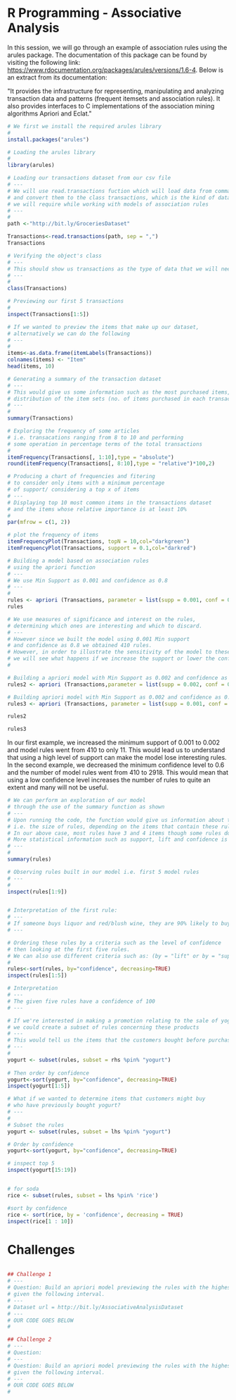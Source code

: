 
# R Programming - Associative Analysis

In this session, we will go through an example of association rules using the arules package. The documentation of this package can be found by visiting the following link: https://www.rdocumentation.org/packages/arules/versions/1.6-4. Below is an extract from its documentation:

"It provides the infrastructure for representing, manipulating and analyzing transaction data and patterns (frequent itemsets and association rules). It also provides interfaces to C implementations of the association mining algorithms Apriori and Eclat."


```R
# We first we install the required arules library 
#
install.packages("arules")
```


```R
# Loading the arules library
#
library(arules)
```


```R
# Loading our transactions dataset from our csv file
# ---
# We will use read.transactions fuction which will load data from comma-separated files 
# and convert them to the class transactions, which is the kind of data that 
# we will require while working with models of association rules
# ---
# 
path <-"http://bit.ly/GroceriesDataset"

Transactions<-read.transactions(path, sep = ",")
Transactions
```


```R
# Verifying the object's class
# ---
# This should show us transactions as the type of data that we will need
# ---
# 
class(Transactions)
```


```R
# Previewing our first 5 transactions
#
inspect(Transactions[1:5])
```


```R
# If we wanted to preview the items that make up our dataset,
# alternatively we can do the following
# ---
# 
items<-as.data.frame(itemLabels(Transactions))
colnames(items) <- "Item"
head(items, 10)    
```


```R
# Generating a summary of the transaction dataset
# ---
# This would give us some information such as the most purchased items, 
# distribution of the item sets (no. of items purchased in each transaction), etc.
# ---
# 
summary(Transactions)
```


```R
# Exploring the frequency of some articles 
# i.e. transacations ranging from 8 to 10 and performing 
# some operation in percentage terms of the total transactions 
# 
itemFrequency(Transactions[, 1:10],type = "absolute")
round(itemFrequency(Transactions[, 8:10],type = "relative")*100,2)
```


```R
# Producing a chart of frequencies and fitering 
# to consider only items with a minimum percentage 
# of support/ considering a top x of items
# ---
# Displaying top 10 most common items in the transactions dataset 
# and the items whose relative importance is at least 10%
# 
par(mfrow = c(1, 2))

# plot the frequency of items
itemFrequencyPlot(Transactions, topN = 10,col="darkgreen")
itemFrequencyPlot(Transactions, support = 0.1,col="darkred")
```


```R
# Building a model based on association rules 
# using the apriori function 
# ---
# We use Min Support as 0.001 and confidence as 0.8
# ---
# 
rules <- apriori (Transactions, parameter = list(supp = 0.001, conf = 0.8))
rules

```


```R
# We use measures of significance and interest on the rules, 
# determining which ones are interesting and which to discard.
# ---
# However since we built the model using 0.001 Min support 
# and confidence as 0.8 we obtained 410 rules.
# However, in order to illustrate the sensitivity of the model to these two parameters, 
# we will see what happens if we increase the support or lower the confidence level
# 

# Building a apriori model with Min Support as 0.002 and confidence as 0.8.
rules2 <- apriori (Transactions,parameter = list(supp = 0.002, conf = 0.8)) 

# Building apriori model with Min Support as 0.002 and confidence as 0.6.
rules3 <- apriori (Transactions, parameter = list(supp = 0.001, conf = 0.6)) 

rules2

rules3
```

In our first example, we increased the minimum support of 0.001 to 0.002 and model rules went from 410 to only 11. This would lead us to understand that using a high level of support can make the model lose interesting rules. In the second example, we decreased the minimum confidence level to 0.6 and the number of model rules went from 410 to 2918. This would mean that using a low confidence level increases the number of rules to quite an extent and many will not be useful.


```R
# We can perform an exploration of our model 
# through the use of the summary function as shown
# ---
# Upon running the code, the function would give us information about the model 
# i.e. the size of rules, depending on the items that contain these rules. 
# In our above case, most rules have 3 and 4 items though some rules do have upto 6. 
# More statistical information such as support, lift and confidence is also provided.
# ---
# 
summary(rules)
```


```R
# Observing rules built in our model i.e. first 5 model rules
# ---
# 
inspect(rules[1:9])


# Interpretation of the first rule:
# ---
# If someone buys liquor and red/blush wine, they are 90% likely to buy bottled beer too
# ---
```


```R
# Ordering these rules by a criteria such as the level of confidence
# then looking at the first five rules.
# We can also use different criteria such as: (by = "lift" or by = "support")
# 
rules<-sort(rules, by="confidence", decreasing=TRUE)
inspect(rules[1:5])

# Interpretation
# ---
# The given five rules have a confidence of 100
# ---
```


```R
# If we're interested in making a promotion relating to the sale of yogurt, 
# we could create a subset of rules concerning these products 
# ---
# This would tell us the items that the customers bought before purchasing yogurt
# ---
# 
yogurt <- subset(rules, subset = rhs %pin% "yogurt")
 
# Then order by confidence
yogurt<-sort(yogurt, by="confidence", decreasing=TRUE)
inspect(yogurt[1:5])
```


```R
# What if we wanted to determine items that customers might buy 
# who have previously bought yogurt?
# ---
# 
# Subset the rules
yogurt <- subset(rules, subset = lhs %pin% "yogurt")

# Order by confidence
yogurt<-sort(yogurt, by="confidence", decreasing=TRUE)

# inspect top 5
inspect(yogurt[15:19])


# for soda
rice <- subset(rules, subset = lhs %pin% 'rice')

#sort by confidence
rice <- sort(rice, by = 'confidence', decreasing = TRUE)
inspect(rice[1 : 10])
```

# Challenges


```R

## Challenge 1
# ---
# Question: Build an apriori model previewing the rules with the highest confidence interval
# given the following interval.
# ---
# Dataset url = http://bit.ly/AssociativeAnalysisDataset
# ---
# OUR CODE GOES BELOW
# 
```


```R
## Challenge 2
# ---
# Question: 
# ---
# Question: Build an apriori model previewing the rules with the highest confidence interval.
# given the following interval.
# ---
# OUR CODE GOES BELOW
# 
```
